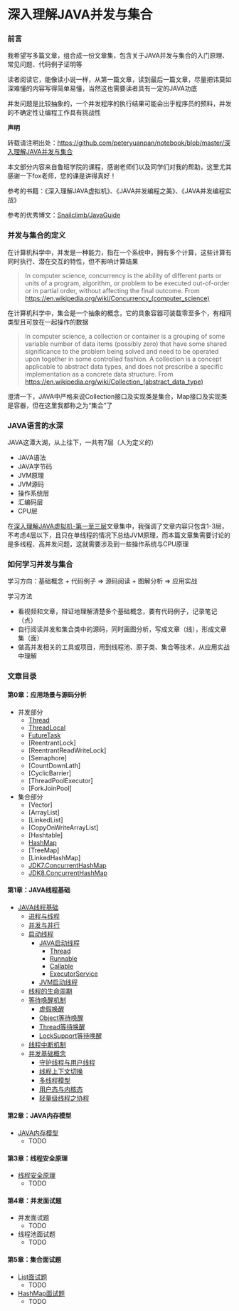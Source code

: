 # 深入理解JAVA并发与集合

### 前言

我希望写多篇文章，组合成一份文章集，包含关于JAVA并发与集合的入门原理、常见问题、代码例子证明等

读者阅读它，能像读小说一样，从第一篇文章，读到最后一篇文章，尽量把讳莫如深难懂的内容写得简单易懂，当然这也需要读者具有一定的JAVA功底

并发问题是比较抽象的，一个并发程序的执行结果可能会出乎程序员的预料，并发的不确定性让编程工作具有挑战性

**声明**

转载请注明出处：https://github.com/peteryuanpan/notebook/blob/master/深入理解JAVA并发与集合

本文部分内容来自鲁班学院的课程，感谢老师们以及同学们对我的帮助，这里尤其感谢一下fox老师，您的课是讲得真好！

参考的书籍：《深入理解JAVA虚拟机》、《JAVA并发编程之美》、《JAVA并发编程实战》

参考的优秀博文：[Snailclimb/JavaGuide](https://github.com/Snailclimb/JavaGuide)

### 并发与集合的定义

在计算机科学中，并发是一种能力，指在一个系统中，拥有多个计算，这些计算有同时执行、潜在交互的特性，但不影响计算结果

> In computer science, concurrency is the ability of different parts or units of a program, algorithm, or problem to be executed out-of-order or in partial order, without affecting the final outcome. From https://en.wikipedia.org/wiki/Concurrency_(computer_science)

在计算机科学中，集合是一个抽象的概念，它的具象容器可装载零至多个，有相同类型且可放在一起操作的数据

> In computer science, a collection or container is a grouping of some variable number of data items (possibly zero) that have some shared significance to the problem being solved and need to be operated upon together in some controlled fashion. A collection is a concept applicable to abstract data types, and does not prescribe a specific implementation as a concrete data structure. From https://en.wikipedia.org/wiki/Collection_(abstract_data_type)

澄清一下，JAVA中严格来说Collection接口及实现类是集合，Map接口及实现类是容器，但在这里我都称之为“集合”了

### JAVA语言的水深

JAVA这潭大湖，从上往下，一共有7层（人为定义的）

- JAVA语法
- JAVA字节码
- JVM原理
- JVM源码
- 操作系统层
- 汇编码层
- CPU层

在[深入理解JAVA虚拟机-第一至三层](../深入理解JAVA虚拟机-第一至三层)文章集中，我强调了文章内容只包含1-3层，不考虑4层以下，且只在单线程的情况下总结JVM原理，而本篇文章集需要讨论的是多线程、高并发问题，这就需要涉及到一些操作系统与CPU原理

### 如何学习并发与集合

学习方向：基础概念 + 代码例子 => 源码阅读 + 图解分析 => 应用实战

学习方法
- 看视频和文章，辩证地理解清楚多个基础概念，要有代码例子，记录笔记（点）
- 自行阅读并发和集合类中的源码，同时画图分析，写成文章（线），形成文章集（面）
- 做高并发相关的工具或项目，用到线程池、原子类、集合等技术，从应用实战中理解

### 文章目录

#### 第0章：应用场景与源码分析
- 并发部分
  - [Thread](应用场景与源码分析/Thread.md)
  - [ThreadLocal](应用场景与源码分析/ThreadLocal.md)
  - [FutureTask](应用场景与源码分析/FutureTask.md)
  - [ReentrantLock]
  - [ReentrantReadWriteLock]
  - [Semaphore]
  - [CountDownLath]
  - [CyclicBarrier]
  - [ThreadPoolExecutor]
  - [ForkJoinPool]
- 集合部分
  - [Vector]
  - [ArrayList]
  - [LinkedList]
  - [CopyOnWriteArrayList]
  - [Hashtable]
  - [HashMap](应用场景与源码分析/HashMap.md)
  - [TreeMap]
  - [LinkedHashMap]
  - [JDK7.ConcurrentHashMap](应用场景与源码分析/JDK7.ConcurrentHashMap.md)
  - [JDK8.ConcurrentHashMap](应用场景与源码分析/JDK8.ConcurrentHashMap.md)

#### 第1章：JAVA线程基础
- [JAVA线程基础](JAVA线程基础.md)
  - [进程与线程](JAVA线程基础.md#进程与线程)
  - [并发与并行](JAVA线程基础.md#并发与并行)
  - [启动线程](JAVA线程基础.md#启动线程)
    - [JAVA启动线程](JAVA线程基础.md#JAVA启动线程)
      - [Thread](JAVA线程基础.md#Thread)
      - [Runnable](JAVA线程基础.md#Runnable)
      - [Callable](JAVA线程基础.md#Callable)
      - [ExecutorService](JAVA线程基础.md#ExecutorService)
    - [JVM启动线程](JAVA线程基础.md#JVM启动线程)
  - [线程的生命周期](JAVA线程基础.md#线程的生命周期)
  - [等待唤醒机制](JAVA线程基础.md#等待唤醒机制)
    - [虚假唤醒](JAVA线程基础.md#虚假唤醒)
    - [Object等待唤醒](JAVA线程基础.md#Object等待唤醒)
    - [Thread等待唤醒](JAVA线程基础.md#Thread等待唤醒)
    - [LockSupport等待唤醒](JAVA线程基础.md#LockSupport等待唤醒)
  - [线程中断机制](JAVA线程基础.md#线程中断机制)
  - [并发基础概念](JAVA线程基础.md#并发基础概念)
    - [守护线程与用户线程](JAVA线程基础.md#守护线程与用户线程)
    - [线程上下文切换](JAVA线程基础.md#线程上下文切换)
    - [多线程模型](JAVA线程基础.md#多线程模型)
    - [用户态与内核态](JAVA线程基础.md#用户态与内核态)
    - [轻量级线程之协程](JAVA线程基础.md#轻量级线程之协程)

#### 第2章：JAVA内存模型
- [JAVA内存模型](JAVA内存模型.md)
  - TODO

#### 第3章：线程安全原理
- [线程安全原理](线程安全原理.md)
  - TODO

#### 第4章：并发面试题
- 并发面试题
  - TODO
- 线程池面试题
  - TODO

#### 第5章：集合面试题
- [List面试题](List面试题.md)
  - TODO
- [HashMap面试题](HashMap面试题.md)
  - TODO
